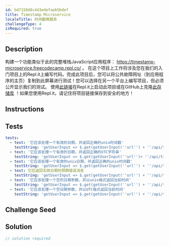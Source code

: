 ```yaml
---
id: bd7158d8c443edefaeb5bdef
title: Timestamp Microservice
localeTitle: 时间戳微服务
challengeType: 4
isRequired: true
---
```


## Description
<section id='description'> 构建一个功能类似于此的完整堆栈JavaScript应用程序： <a href='https://timestamp-microservice.freecodecamp.repl.co/' target='_blank'>https://timestamp-microservice.freecodecamp.repl.co/</a> 。 在这个项目上工作将涉及您在我们的入门项目上的Repl.it上编写代码。完成此项目后，您可以将公共故障网址（到应用程序的主页）复制到此屏幕进行测试！您可以选择在另一个平台上编写项目，但必须公开显示我们的测试。 使用<a href='https://repl.it/github/freeCodeCamp/boilerplate-project-timestamp' target='_blank'>此链接</a>在Repl.it上启动此项目或在GitHub上克隆<a href='https://github.com/freeCodeCamp/boilerplate-project-timestamp/'>此存储库</a> ！如果您使用Repl.it，请记住将项目链接保存到安全的地方！ 
</section>

## Instructions
<section id='instructions'> 

</section>

## Tests
<section id='tests'>

```yml
tests:
  - text: '它应该处理一个有效的日期，并返回正确的unix时间戳'
    testString: 'getUserInput => $.get(getUserInput(''url'') + ''/api/timestamp/2016-12-25'').then(data => { assert.equal(data.unix, 1482624000000, ''Should be a valid unix timestamp''); }, xhr => { throw new Error(xhr.responseText); })'
  - text: '它应该处理一个有效的日期，并返回正确的UTC字符串'
    testString: 'getUserInput => $.get(getUserInput(''url'')+ ''/api/timestamp/2016-12-25'').then(data => { assert.equal(data.utc, ''Sun, 25 Dec 2016 00:00:00 GMT'', ''Should be a valid UTC date string''); }, xhr => { throw new Error(xhr.responseText); })'
  - text: '它应该处理一个有效的unix日期，并返回正确的unix时间戳'
    testString: 'getUserInput => $.get(getUserInput(''url'') + ''/api/timestamp/1482624000000'').then(data => { assert.equal(data.unix, 1482624000000) ;  }, xhr => { throw new Error(xhr.responseText); })'
  - text: 它应返回无效日期的预期错误消息
    testString: 'getUserInput => $.get(getUserInput(''url'') + ''/api/timestamp/this-is-not-a-date'').then(data => { assert.equal(data.error.toLowerCase(), ''invalid date'');}, xhr => { throw new Error(xhr.responseText); })'
  - text: '它应该处理一个空的日期参数，并以unix格式返回当前时间'
    testString: 'getUserInput => $.get(getUserInput(''url'') + ''/api/timestamp'').then(data => { var now = Date.now(); assert.approximately(data.unix, now, 20000) ;}, xhr => { throw new Error(xhr.responseText); })'
  - text: '它应该处理一个空日期参数，并以UTC格式返回当前时间'
    testString: 'getUserInput => $.get(getUserInput(''url'') + ''/api/timestamp'').then(data => { var now = Date.now(); var serverTime = (new Date(data.utc)).getTime(); assert.approximately(serverTime, now, 20000) ;}, xhr => { throw new Error(xhr.responseText); })'

```

</section>

## Challenge Seed
<section id='challengeSeed'>

</section>

## Solution
<section id='solution'>

```js
// solution required
```

</section>
